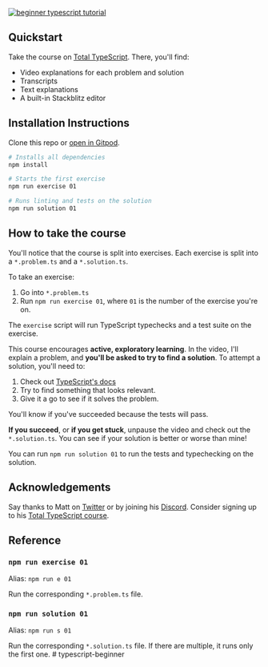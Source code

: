 <a href="https://totaltypescript.com/tutorials/beginners-typescript"><img src="https://res.cloudinary.com/total-typescript/image/upload/v1664461034/beginners-typescript-tutorial/github_2x_himnyi.png" alt="beginner typescript tutorial" /></a>

## Quickstart

Take the course on [Total TypeScript](https://totaltypescript.com/tutorials/beginners-typescript). There, you'll find:

- Video explanations for each problem and solution
- Transcripts
- Text explanations
- A built-in Stackblitz editor

## Installation Instructions

Clone this repo or [open in Gitpod](https://gitpod.io/#https://github.com/total-typescript/beginners-typescript).

```sh
# Installs all dependencies
npm install

# Starts the first exercise
npm run exercise 01

# Runs linting and tests on the solution
npm run solution 01
```

## How to take the course

You'll notice that the course is split into exercises. Each exercise is split into a `*.problem.ts` and a `*.solution.ts`.

To take an exercise:

1. Go into `*.problem.ts`
2. Run `npm run exercise 01`, where `01` is the number of the exercise you're on.

The `exercise` script will run TypeScript typechecks and a test suite on the exercise.

This course encourages **active, exploratory learning**. In the video, I'll explain a problem, and **you'll be asked to try to find a solution**. To attempt a solution, you'll need to:

1. Check out [TypeScript's docs](https://www.typescriptlang.org/docs/handbook/intro.html)
2. Try to find something that looks relevant.
3. Give it a go to see if it solves the problem.

You'll know if you've succeeded because the tests will pass.

**If you succeed**, or **if you get stuck**, unpause the video and check out the `*.solution.ts`. You can see if your solution is better or worse than mine!

You can run `npm run solution 01` to run the tests and typechecking on the solution.

## Acknowledgements

Say thanks to Matt on [Twitter](https://twitter.com/mattpocockuk) or by joining his [Discord](https://discord.gg/8S5ujhfTB3). Consider signing up to his [Total TypeScript course](https://totaltypescript.com).

## Reference

### `npm run exercise 01`

Alias: `npm run e 01`

Run the corresponding `*.problem.ts` file.

### `npm run solution 01`

Alias: `npm run s 01`

Run the corresponding `*.solution.ts` file. If there are multiple, it runs only the first one.
#   t y p e s c r i p t - b e g i n n e r  
 